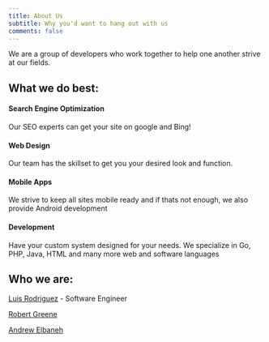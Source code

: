 ```yaml
---
title: About Us
subtitle: Why you'd want to hang out with us
comments: false
---
```


We are a group of developers who work together to help one another strive at our fields.

## What we do best:

#### Search Engine Optimization
Our SEO experts can get your site on google and Bing!

#### Web Design
Our team has the skillset to get you your desired look and function.

#### Mobile Apps
We strive to keep all sites mobile ready and if thats not enough, we also provide Android development

#### Development
Have your custom system designed for your needs. We specialize in Go, PHP, Java, HTML and many more web and software languages

## Who we are:

[Luis Rodriguez](/author/luis-rodriguez) - Software Engineer

[Robert Greene](/author/maave)

[Andrew Elbaneh](/author/andrew-elbaneh)

